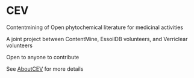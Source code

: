 # CEV
Contentmining of Open phytochemical literature for medicinal activities

A joint project between ContentMine, EssoilDB volunteers, and Verriclear volunteers

Open to anyone to contribute

See [AboutCEV](AboutCEV.md) for more details
